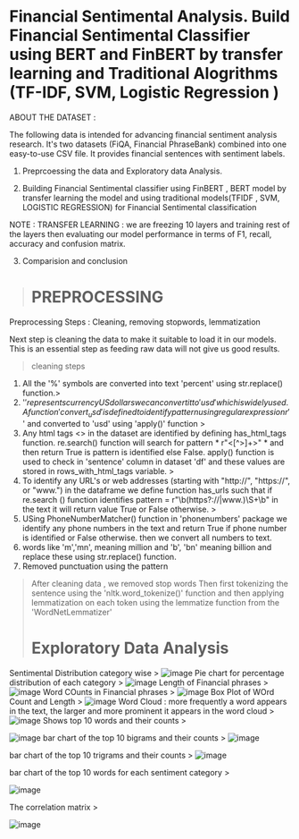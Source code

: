 # **Financial Sentimental Analysis. Build Financial Sentimental Classifier using BERT and FinBERT by transfer learning and Traditional Alogrithms (TF-IDF, SVM, Logistic Regression )**

ABOUT THE DATASET : 
>
The following data is intended for advancing financial sentiment analysis research. It's two datasets (FiQA, Financial PhraseBank) combined into one easy-to-use CSV file. It provides financial sentences with sentiment labels.

>
1) Preprcoessing the data and Exploratory data Analysis. 
>
2) Building Financial Sentimental classifier using  FinBERT , BERT model by transfer learning the model and using traditional models(TFIDF , SVM, LOGISTIC REGRESSION) for Financial Sentimental classification
>
NOTE : TRANSFER LEARNING : we are freezing 10 layers and training rest of the layers then evaluating our model performance in terms of F1, recall, accuracy and confusion matrix.
>
3) Comparision and conclusion 
>
># PREPROCESSING
>
Preprocessing Steps : Cleaning, removing stopwords, lemmatization
>
Next step is cleaning the data to make it suitable to load it in our models. This is an essential step as feeding raw data will not give us good results.
> cleaning steps
> 
1) All the '%' symbols are converted into text 'percent' using str.replace() function.>
2)  '$' represents currency US dollars we can convert it to 'usd' which is widely used. A function 'convert_usd' is defined to identify pattern using regular expression r'$' and converted to 'usd' using 'apply()' function >
3)  Any html tags <> in the dataset are identified by defining has_html_tags function. re.search() function will search for pattern * r"<[^>]+>" * and then return True is pattern is identified else False. apply() function is used to check in 'sentence' column in dataset 'df' and these values are stored in rows_with_html_tags variable. >
4) To identify any URL's or web addresses (starting with "http://", "https://", or "www.") in the dataframe we define function has_urls such that if re.search () function identifies pattern = r"\b(https?://|www.)\S+\b" in the text it will return value True or False otherwise. >
5) USing PhoneNumberMatcher() function in 'phonenumbers' package we identify any phone numbers in the text and return True if phone number is identified or False otherwise. then we convert all numbers to text.
6) words like 'm','mn', meaning million and 'b', 'bn' meaning billion and replace these using str.replace() function.
7) Removed punctuation using the pattern

> After cleaning data , we removed stop words
> Then first tokenizing the sentence using the 'nltk.word_tokenize()' function and then applying lemmatization on each token using the lemmatize function from the 'WordNetLemmatizer'
> 
># Exploratory Data Analysis

Sentimental Distribution category wise >
![image](https://github.com/iamdivyasharma/Financial_Sentiment_Classifier_and_Analysis_Bert_FinBERT/assets/66716367/50f497a7-927e-45bb-b6cb-0730b6224309)
Pie chart for  percentage distribution of each category >
![image](https://github.com/iamdivyasharma/Financial_Sentiment_Classifier_and_Analysis_Bert_FinBERT/assets/66716367/880d17df-79fe-407e-bb33-7cc473e010ab)
Length of Financial phrases >
![image](https://github.com/iamdivyasharma/Financial_Sentiment_Classifier_and_Analysis_Bert_FinBERT/assets/66716367/a92a387a-a52d-4dee-b056-d84c3234fb61)
Word COunts in Financial phrases >
![image](https://github.com/iamdivyasharma/Financial_Sentiment_Classifier_and_Analysis_Bert_FinBERT/assets/66716367/77929d9e-504c-425e-b33f-4012b292a7cc)
Box Plot of WOrd Count and Length >
 ![image](https://github.com/iamdivyasharma/Financial_Sentiment_Classifier_and_Analysis_Bert_FinBERT/assets/66716367/4b18b4ce-f3d4-43ee-be40-d04706f79dbb)
Word Cloud : more frequently a word appears in the text, the larger and more prominent it appears in the word cloud >
 ![image](https://github.com/iamdivyasharma/Financial_Sentiment_Classifier_and_Analysis_Bert_FinBERT/assets/66716367/42ac221b-3c46-4144-89d8-32d9536620aa)
 Shows  top 10 words and their counts >

![image](https://github.com/iamdivyasharma/Financial_Sentiment_Classifier_and_Analysis_Bert_FinBERT/assets/66716367/41a0809d-fb26-4bf6-920a-c7579d8b7abd)
bar chart of the top 10 bigrams and their counts >
![image](https://github.com/iamdivyasharma/Financial_Sentiment_Classifier_and_Analysis_Bert_FinBERT/assets/66716367/03108924-6283-4b86-bc79-53e4fa661e60)


bar chart of the top 10 trigrams and their counts >
![image](https://github.com/iamdivyasharma/Financial_Sentiment_Classifier_and_Analysis_Bert_FinBERT/assets/66716367/1a7264e8-f3d6-4a40-82c0-77913533c1a1)

bar chart of the top 10 words for each sentiment category >

![image](https://github.com/iamdivyasharma/Financial_Sentiment_Classifier_and_Analysis_Bert_FinBERT/assets/66716367/8eb835ad-7748-467d-89de-baed1fe23ef7)

The correlation matrix >

![image](https://github.com/iamdivyasharma/Financial_Sentiment_Classifier_and_Analysis_Bert_FinBERT/assets/66716367/abbc0114-31d9-40a0-bdec-038e0b1a2f6d)










